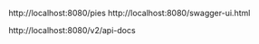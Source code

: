 
http://localhost:8080/pies
http://localhost:8080/swagger-ui.html

http://localhost:8080/v2/api-docs